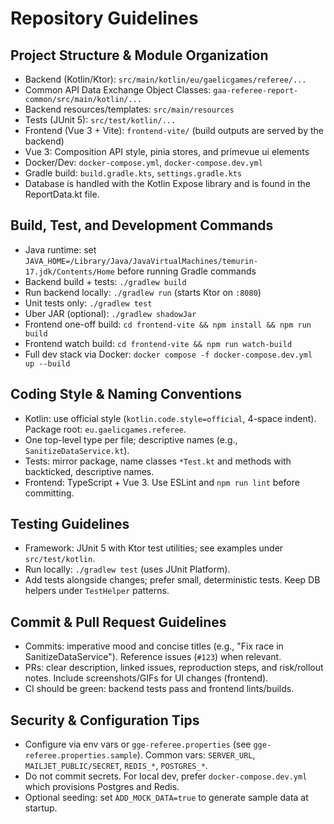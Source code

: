 # Repository Guidelines

## Project Structure & Module Organization
- Backend (Kotlin/Ktor): `src/main/kotlin/eu/gaelicgames/referee/...`
- Common API Data Exchange Object Classes: `gaa-referee-report-common/src/main/kotlin/...`
- Backend resources/templates: `src/main/resources`
- Tests (JUnit 5): `src/test/kotlin/...`
- Frontend (Vue 3 + Vite): `frontend-vite/` (build outputs are served by the backend)
- Vue 3: Composition API style, pinia stores, and primevue ui elements
- Docker/Dev: `docker-compose.yml`, `docker-compose.dev.yml`
- Gradle build: `build.gradle.kts`, `settings.gradle.kts`
- Database is handled with the Kotlin Expose library and is found in the ReportData.kt file.

## Build, Test, and Development Commands
- Java runtime: set `JAVA_HOME=/Library/Java/JavaVirtualMachines/temurin-17.jdk/Contents/Home` before running Gradle commands
- Backend build + tests: `./gradlew build`
- Run backend locally: `./gradlew run` (starts Ktor on `:8080`)
- Unit tests only: `./gradlew test`
- Uber JAR (optional): `./gradlew shadowJar`
- Frontend one-off build: `cd frontend-vite && npm install && npm run build`
- Frontend watch build: `cd frontend-vite && npm run watch-build`
- Full dev stack via Docker: `docker compose -f docker-compose.dev.yml up --build`

## Coding Style & Naming Conventions
- Kotlin: use official style (`kotlin.code.style=official`, 4-space indent). Package root: `eu.gaelicgames.referee`.
- One top-level type per file; descriptive names (e.g., `SanitizeDataService.kt`).
- Tests: mirror package, name classes `*Test.kt` and methods with backticked, descriptive names.
- Frontend: TypeScript + Vue 3. Use ESLint and `npm run lint` before committing.


## Testing Guidelines
- Framework: JUnit 5 with Ktor test utilities; see examples under `src/test/kotlin`.
- Run locally: `./gradlew test` (uses JUnit Platform).
- Add tests alongside changes; prefer small, deterministic tests. Keep DB helpers under `TestHelper` patterns.

## Commit & Pull Request Guidelines
- Commits: imperative mood and concise titles (e.g., "Fix race in SanitizeDataService"). Reference issues (`#123`) when relevant.
- PRs: clear description, linked issues, reproduction steps, and risk/rollout notes. Include screenshots/GIFs for UI changes (frontend).
- CI should be green: backend tests pass and frontend lints/builds.

## Security & Configuration Tips
- Configure via env vars or `gge-referee.properties` (see `gge-referee.properties.sample`). Common vars: `SERVER_URL`, `MAILJET_PUBLIC/SECRET`, `REDIS_*`, `POSTGRES_*`.
- Do not commit secrets. For local dev, prefer `docker-compose.dev.yml` which provisions Postgres and Redis.
- Optional seeding: set `ADD_MOCK_DATA=true` to generate sample data at startup.
